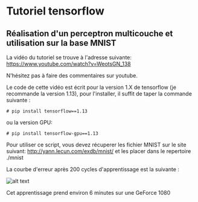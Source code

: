# Tutoriel tensorflow
## Réalisation d'un perceptron multicouche et utilisation sur la base MNIST

La vidéo du tutoriel se trouve à l'adresse suivante:
https://www.youtube.com/watch?v=WeotsGN_138

N'hésitez pas à faire des commentaires sur youtube.

Le code de cette vidéo est écrit pour la version 1.X de tensorflow (je recommande la version 1.13), pour l'installer, il suffit de taper la commande suivante :

`# pip install tensorflow==1.13`

ou la version GPU:

`# pip install tensorflow-gpu==1.13`

Pour utiliser ce script, vous devez récuperer les fichier MNIST sur le site suivant:
http://yann.lecun.com/exdb/mnist/
et les placer dans le repertoire ./mnist

La courbe d'erreur après 200 cycles d'apprentissage est la suivante :

![alt text](https://github.com/L42Project/Tutoriels/blob/master/Tensorflow/tutoriel1/graph_error.png)

Cet apprentissage prend environ 6 minutes sur une GeForce 1080

